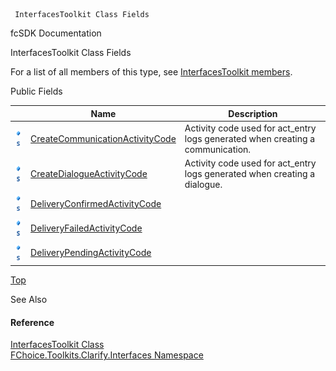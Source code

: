 ﻿     InterfacesToolkit Class Fields                                                   

fcSDK Documentation

InterfacesToolkit Class Fields

For a list of all members of this type, see [InterfacesToolkit members](FChoice.Toolkits.Clarify~FChoice.Toolkits.Clarify.Interfaces.InterfacesToolkit_members.md).

Public Fields

|   | Name | Description |
| --- | --- | --- |
| ![Public Field](dotnetimages/publicField.png)![static (Shared in Visual Basic)](dotnetimages/static.png) | [CreateCommunicationActivityCode](FChoice.Toolkits.Clarify~FChoice.Toolkits.Clarify.Interfaces.InterfacesToolkit~CreateCommunicationActivityCode.md) | Activity code used for act_entry logs generated when creating a communication.   |
| ![Public Field](dotnetimages/publicField.png)![static (Shared in Visual Basic)](dotnetimages/static.png) | [CreateDialogueActivityCode](FChoice.Toolkits.Clarify~FChoice.Toolkits.Clarify.Interfaces.InterfacesToolkit~CreateDialogueActivityCode.md) | Activity code used for act_entry logs generated when creating a dialogue.   |
| ![Public Field](dotnetimages/publicField.png)![static (Shared in Visual Basic)](dotnetimages/static.png) | [DeliveryConfirmedActivityCode](FChoice.Toolkits.Clarify~FChoice.Toolkits.Clarify.Interfaces.InterfacesToolkit~DeliveryConfirmedActivityCode.md) |   |
| ![Public Field](dotnetimages/publicField.png)![static (Shared in Visual Basic)](dotnetimages/static.png) | [DeliveryFailedActivityCode](FChoice.Toolkits.Clarify~FChoice.Toolkits.Clarify.Interfaces.InterfacesToolkit~DeliveryFailedActivityCode.md) |   |
| ![Public Field](dotnetimages/publicField.png)![static (Shared in Visual Basic)](dotnetimages/static.png) | [DeliveryPendingActivityCode](FChoice.Toolkits.Clarify~FChoice.Toolkits.Clarify.Interfaces.InterfacesToolkit~DeliveryPendingActivityCode.md) |   |

[Top](#top)

See Also

#### Reference

[InterfacesToolkit Class](FChoice.Toolkits.Clarify~FChoice.Toolkits.Clarify.Interfaces.InterfacesToolkit.md)  
[FChoice.Toolkits.Clarify.Interfaces Namespace](FChoice.Toolkits.Clarify~FChoice.Toolkits.Clarify.Interfaces_namespace.md)